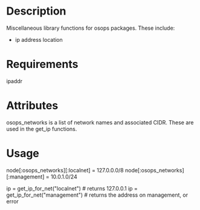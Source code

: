 Description
===========

Miscellaneous library functions for osops packages.  These include:

 * ip address location


Requirements
============

ipaddr

Attributes
==========

osops_networks is a list of network names and associated CIDR.  These
are used in the get_ip functions.


Usage
=====

node[:osops_networks][:localnet] = 127.0.0.0/8
node[:osops_networks][:management] = 10.0.1.0/24

ip = get_ip_for_net("localnet")  # returns 127.0.0.1
ip = get_ip_for_net("management") # returns the address on management, or error


